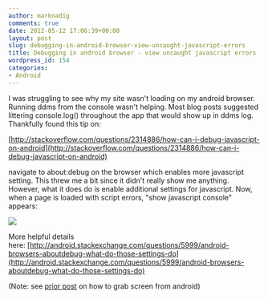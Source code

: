 ```yaml
---
author: marknadig
comments: true
date: 2012-05-12 17:06:39+00:00
layout: post
slug: debugging-in-android-browser-view-uncaught-javascript-errors
title: Debugging in android browser - view uncaught javascript errors
wordpress_id: 154
categories:
- Android
---
```


I was struggling to see why my site wasn't loading on my android browser. Running ddms from the console wasn't helping. Most blog posts suggested littering console.log() throughout the app that would show up in ddms log. Thankfully found this tip on:

[http://stackoverflow.com/questions/2314886/how-can-i-debug-javascript-on-android](http://stackoverflow.com/questions/2314886/how-can-i-debug-javascript-on-android)

navigate to about:debug on the browser which enables more javascript setting. This threw me a bit since it didn't really show me anything. However, what it does do is enable additional settings for javascript. Now, when a page is loaded with script errors, "show javascript console" appears:

[![](http://blog.nadigs.net/mark/files/2012/05/android-300x136.png)](http://blog.nadigs.net/mark/files/2012/05/android.png)

More helpful details here: [http://android.stackexchange.com/questions/5999/android-browsers-aboutdebug-what-do-those-settings-do](http://android.stackexchange.com/questions/5999/android-browsers-aboutdebug-what-do-those-settings-do)

(Note: see [prior post](http://blog.nadigs.net/mark/2012/05/05/grabbing-an-android-screenshot/) on how to grab screen from android)
